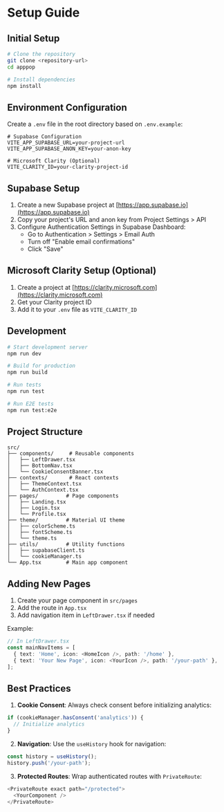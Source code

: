 # Setup Guide

## Initial Setup

```bash
# Clone the repository
git clone <repository-url>
cd apppop

# Install dependencies
npm install
```

## Environment Configuration

Create a `.env` file in the root directory based on `.env.example`:

```env
# Supabase Configuration
VITE_APP_SUPABASE_URL=your-project-url
VITE_APP_SUPABASE_ANON_KEY=your-anon-key

# Microsoft Clarity (Optional)
VITE_CLARITY_ID=your-clarity-project-id
```

## Supabase Setup

1. Create a new Supabase project at [https://app.supabase.io](https://app.supabase.io)
2. Copy your project's URL and anon key from Project Settings > API
3. Configure Authentication Settings in Supabase Dashboard:
   - Go to Authentication > Settings > Email Auth
   - Turn off "Enable email confirmations" 
   - Click "Save"

## Microsoft Clarity Setup (Optional)

1. Create a project at [https://clarity.microsoft.com](https://clarity.microsoft.com)
2. Get your Clarity project ID
3. Add it to your `.env` file as `VITE_CLARITY_ID`

## Development

```bash
# Start development server
npm run dev

# Build for production
npm run build

# Run tests
npm run test

# Run E2E tests
npm run test:e2e
```

## Project Structure

```
src/
├── components/     # Reusable components
│   ├── LeftDrawer.tsx
│   ├── BottomNav.tsx
│   └── CookieConsentBanner.tsx
├── contexts/       # React contexts
│   ├── ThemeContext.tsx
│   └── AuthContext.tsx
├── pages/         # Page components
│   ├── Landing.tsx
│   ├── Login.tsx
│   └── Profile.tsx
├── theme/         # Material UI theme
│   ├── colorScheme.ts
│   ├── fontScheme.ts
│   └── theme.ts
├── utils/         # Utility functions
│   ├── supabaseClient.ts
│   └── cookieManager.ts
└── App.tsx        # Main app component
```

## Adding New Pages

1. Create your page component in `src/pages`
2. Add the route in `App.tsx`
3. Add navigation item in `LeftDrawer.tsx` if needed

Example:
```typescript
// In LeftDrawer.tsx
const mainNavItems = [
  { text: 'Home', icon: <HomeIcon />, path: '/home' },
  { text: 'Your New Page', icon: <YourIcon />, path: '/your-path' },
];
```

## Best Practices

1. **Cookie Consent**: Always check consent before initializing analytics:
```typescript
if (cookieManager.hasConsent('analytics')) {
  // Initialize analytics
}
```

2. **Navigation**: Use the `useHistory` hook for navigation:
```typescript
const history = useHistory();
history.push('/your-path');
```

3. **Protected Routes**: Wrap authenticated routes with `PrivateRoute`:
```typescript
<PrivateRoute exact path="/protected">
  <YourComponent />
</PrivateRoute>
``` 